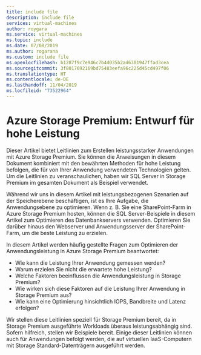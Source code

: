 ```yaml
---
title: include file
description: include file
services: virtual-machines
author: roygara
ms.service: virtual-machines
ms.topic: include
ms.date: 07/08/2019
ms.author: rogarana
ms.custom: include file
ms.openlocfilehash: b1287f9c7e946c7b4d035b2ad6301947ffad3cea
ms.sourcegitcommit: 3f8017692169bd75483eefa96c225d45cd497f06
ms.translationtype: HT
ms.contentlocale: de-DE
ms.lasthandoff: 11/04/2019
ms.locfileid: "73522964"
---
```

# <a name="azure-premium-storage-design-for-high-performance"></a>Azure Storage Premium: Entwurf für hohe Leistung

Dieser Artikel bietet Leitlinien zum Erstellen leistungsstarker Anwendungen mit Azure Storage Premium. Sie können die Anweisungen in diesem Dokument kombiniert mit den bewährten Methoden für hohe Leistung befolgen, die für von Ihrer Anwendung verwendeten Technologien gelten. Um die Leitlinien zu veranschaulichen, haben wir SQL Server in Storage Premium im gesamten Dokument als Beispiel verwendet.

Während wir uns in diesem Artikel mit leistungsbezogenen Szenarien auf der Speicherebene beschäftigen, ist es Ihre Aufgabe, die Anwendungsebene zu optimieren. Wenn z. B. Sie eine SharePoint-Farm in Azure Storage Premium hosten, können die SQL Server-Beispiele in diesem Artikel zum Optimieren des Datenbankservers verwenden. Optimieren Sie darüber hinaus den Webserver und Anwendungsserver der SharePoint-Farm, um die beste Leistung zu erzielen.

In diesem Artikel werden häufig gestellte Fragen zum Optimieren der Anwendungsleistung in Azure Storage Premium beantwortet:

* Wie kann die Leistung Ihrer Anwendung gemessen werden?  
* Warum erzielen Sie nicht die erwartete hohe Leistung?  
* Welche Faktoren beeinflussen die Anwendungsleistung in Storage Premium?  
* Wie wirken sich diese Faktoren auf die Leistung Ihrer Anwendung in Storage Premium aus?  
* Wie kann eine Optimierung hinsichtlich IOPS, Bandbreite und Latenz erfolgen?  

Wir stellen diese Leitlinien speziell für Storage Premium bereit, da in Storage Premium ausgeführte Workloads überaus leistungsabhängig sind. Sofern hilfreich, stellen wir Beispiele bereit. Einige dieser Leitlinien können auch für Anwendungen befolgt werden, die auf virtuellen IaaS-Computern mit Storage Standard-Datenträgern ausgeführt werden.